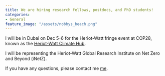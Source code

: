 ```yaml
---
title: We are hiring research fellows, postdocs, and PhD students!
categories:
- General
feature_image: "/assets/nobbys_beach.png"
---
```


I will be in Dubai on Dec 5-6 for the Heriot-Watt fringe event at COP28, known as the [Heriot-Watt Climate Hub](https://www.hw.ac.uk/dubai/climatehub/). 

I will be representing the Heriot-Watt Global Research Institute on Net Zero and Beyond (iNetZ). 


If you have any questions, please contact me <a href="mailto:P.Cummings@hw.ac.uk">me</a>.
